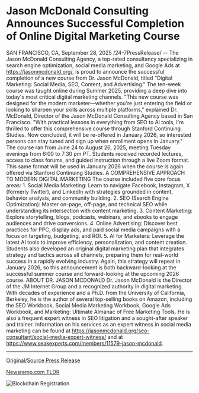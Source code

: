 # Jason McDonald Consulting Announces Successful Completion of Online Digital Marketing Course

SAN FRANCISCO, CA, September 28, 2025 /24-7PressRelease/ -- The Jason McDonald Consulting Agency, a top-rated consultancy specializing in search engine optimization, social media marketing, and Google Ads at https://jasonmcdonald.org/, is proud to announce the successful completion of a new course from Dr. Jason McDonald, titled "Digital Marketing: Social Media, SEO, Content, and Advertising." The ten-week course was taught online during Summer 2025, providing a deep dive into today's most critical digital marketing channels.  "This new course was designed for the modern marketer—whether you're just entering the field or looking to sharpen your skills across multiple platforms," explained Dr. McDonald, Director of the Jason McDonald Consulting Agency based in San Francisco. "With practical lessons in everything from SEO to AI tools, I'm thrilled to offer this comprehensive course through Stanford Continuing Studies. Now concluded, it will be re-offered in January 2026, so interested persons can stay tuned and sign up when enrollment opens in January."  The course ran from June 24 to August 26, 2025, meeting Tuesday evenings from 6:00 to 7:30 pm PT. Students received recorded lectures, access to class forums, and guided instruction through a live Zoom format. This same format will be used in January 2026 when the course is again offered via Stanford Continuing Studies.  A COMPREHENSIVE APPROACH TO MODERN DIGITAL MARKETING  The course included five core focus areas:  1. Social Media Marketing: Learn to navigate Facebook, Instagram, X (formerly Twitter), and LinkedIn with strategies grounded in content, behavior analysis, and community building.  2. SEO (Search Engine Optimization): Master on-page, off-page, and technical SEO while understanding its intersection with content marketing.  3. Content Marketing: Explore storytelling, blogs, podcasts, webinars, and ebooks to engage audiences and drive conversions.  4. Online Advertising: Discover best practices for PPC, display ads, and paid social media campaigns with a focus on targeting, budgeting, and ROI.  5. AI for Marketers: Leverage the latest AI tools to improve efficiency, personalization, and content creation.  Students also developed an original digital marketing plan that integrates strategy and tactics across all channels, preparing them for real-world success in a rapidly evolving industry. Again, this strategy will repeat in January 2026, so this announcement is both backward-looking at the successful summer course and forward-looking at the upcoming 2026 course.  ABOUT DR. JASON MCDONALD  Dr. Jason McDonald is the Director of the JM Internet Group and a recognized authority in digital marketing. With decades of experience and a Ph.D. from the University of California, Berkeley, he is the author of several top-selling books on Amazon, including the SEO Workbook, Social Media Marketing Workbook, Google Ads Workbook, and Marketing: Ultimate Almanac of Free Marketing Tools. He is also a frequent expert witness in SEO litigation and a sought-after speaker and trainer. Information on his services as an expert witness in social media marketing can be found at https://jasonmcdonald.org/seo-consultant/social-media-expert-witness/ and at https://www.seakexperts.com/members/11579-jason-mcdonald. 

---

[Original/Source Press Release](https://www.24-7pressrelease.com/press-release/527211/jason-mcdonald-consulting-announces-successful-completion-of-online-digital-marketing-course)
                    

[Newsramp.com TLDR](https://newsramp.com/curated-news/stanford-digital-marketing-course-returns-after-successful-summer-launch/c96867bea399f6ec773e9796eed928fa) 

 

 



![Blockchain Registration](https://cdn.newsramp.app/24-7PressRelease/qrcode/259/28/dualjWqi.webp)